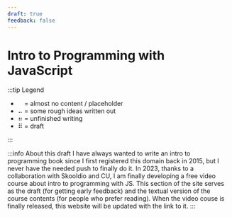 ```yaml
---
draft: true
feedback: false
---
```


# Intro to Programming with JavaScript

:::tip Legend

- ⠀ = almost no content / placeholder
- ⠤ = some rough ideas written out
- ⠶ = unfinished writing
- ⠿ = draft

:::

:::info About this draft
I have always wanted to write an intro to programming book since I first registered this domain back in 2015, but I never have the needed push to finally do it. In 2023, thanks to a collaboration with Skooldio and CU, I am finally developing a free video course about intro to programming with JS. This section of the site serves as the draft (for getting early feedback) and the textual version of the course contents (for people who prefer reading). When the video couse is finally released, this website will be updated with the link to it.
:::
